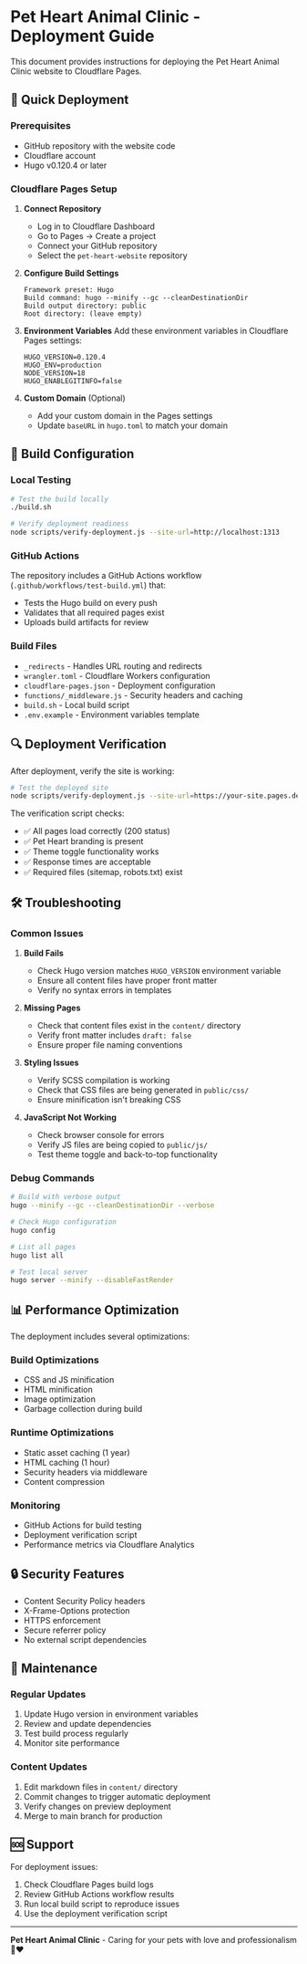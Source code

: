 # Pet Heart Animal Clinic - Deployment Guide

This document provides instructions for deploying the Pet Heart Animal Clinic website to Cloudflare Pages.

## 🚀 Quick Deployment

### Prerequisites
- GitHub repository with the website code
- Cloudflare account
- Hugo v0.120.4 or later

### Cloudflare Pages Setup

1. **Connect Repository**
   - Log in to Cloudflare Dashboard
   - Go to Pages → Create a project
   - Connect your GitHub repository
   - Select the `pet-heart-website` repository

2. **Configure Build Settings**
   ```
   Framework preset: Hugo
   Build command: hugo --minify --gc --cleanDestinationDir
   Build output directory: public
   Root directory: (leave empty)
   ```

3. **Environment Variables**
   Add these environment variables in Cloudflare Pages settings:
   ```
   HUGO_VERSION=0.120.4
   HUGO_ENV=production
   NODE_VERSION=18
   HUGO_ENABLEGITINFO=false
   ```

4. **Custom Domain** (Optional)
   - Add your custom domain in the Pages settings
   - Update `baseURL` in `hugo.toml` to match your domain

## 🔧 Build Configuration

### Local Testing
```bash
# Test the build locally
./build.sh

# Verify deployment readiness
node scripts/verify-deployment.js --site-url=http://localhost:1313
```

### GitHub Actions
The repository includes a GitHub Actions workflow (`.github/workflows/test-build.yml`) that:
- Tests the Hugo build on every push
- Validates that all required pages exist
- Uploads build artifacts for review

### Build Files
- `_redirects` - Handles URL routing and redirects
- `wrangler.toml` - Cloudflare Workers configuration
- `cloudflare-pages.json` - Deployment configuration
- `functions/_middleware.js` - Security headers and caching
- `build.sh` - Local build script
- `.env.example` - Environment variables template

## 🔍 Deployment Verification

After deployment, verify the site is working:

```bash
# Test the deployed site
node scripts/verify-deployment.js --site-url=https://your-site.pages.dev
```

The verification script checks:
- ✅ All pages load correctly (200 status)
- ✅ Pet Heart branding is present
- ✅ Theme toggle functionality works
- ✅ Response times are acceptable
- ✅ Required files (sitemap, robots.txt) exist

## 🛠️ Troubleshooting

### Common Issues

1. **Build Fails**
   - Check Hugo version matches `HUGO_VERSION` environment variable
   - Ensure all content files have proper front matter
   - Verify no syntax errors in templates

2. **Missing Pages**
   - Check that content files exist in the `content/` directory
   - Verify front matter includes `draft: false`
   - Ensure proper file naming conventions

3. **Styling Issues**
   - Verify SCSS compilation is working
   - Check that CSS files are being generated in `public/css/`
   - Ensure minification isn't breaking CSS

4. **JavaScript Not Working**
   - Check browser console for errors
   - Verify JS files are being copied to `public/js/`
   - Test theme toggle and back-to-top functionality

### Debug Commands

```bash
# Build with verbose output
hugo --minify --gc --cleanDestinationDir --verbose

# Check Hugo configuration
hugo config

# List all pages
hugo list all

# Test local server
hugo server --minify --disableFastRender
```

## 📊 Performance Optimization

The deployment includes several optimizations:

### Build Optimizations
- CSS and JS minification
- HTML minification
- Image optimization
- Garbage collection during build

### Runtime Optimizations
- Static asset caching (1 year)
- HTML caching (1 hour)
- Security headers via middleware
- Content compression

### Monitoring
- GitHub Actions for build testing
- Deployment verification script
- Performance metrics via Cloudflare Analytics

## 🔒 Security Features

- Content Security Policy headers
- X-Frame-Options protection
- HTTPS enforcement
- Secure referrer policy
- No external script dependencies

## 📝 Maintenance

### Regular Updates
1. Update Hugo version in environment variables
2. Review and update dependencies
3. Test build process regularly
4. Monitor site performance

### Content Updates
1. Edit markdown files in `content/` directory
2. Commit changes to trigger automatic deployment
3. Verify changes on preview deployment
4. Merge to main branch for production

## 🆘 Support

For deployment issues:
1. Check Cloudflare Pages build logs
2. Review GitHub Actions workflow results
3. Run local build script to reproduce issues
4. Use the deployment verification script

---

**Pet Heart Animal Clinic** - Caring for your pets with love and professionalism 🐾❤️